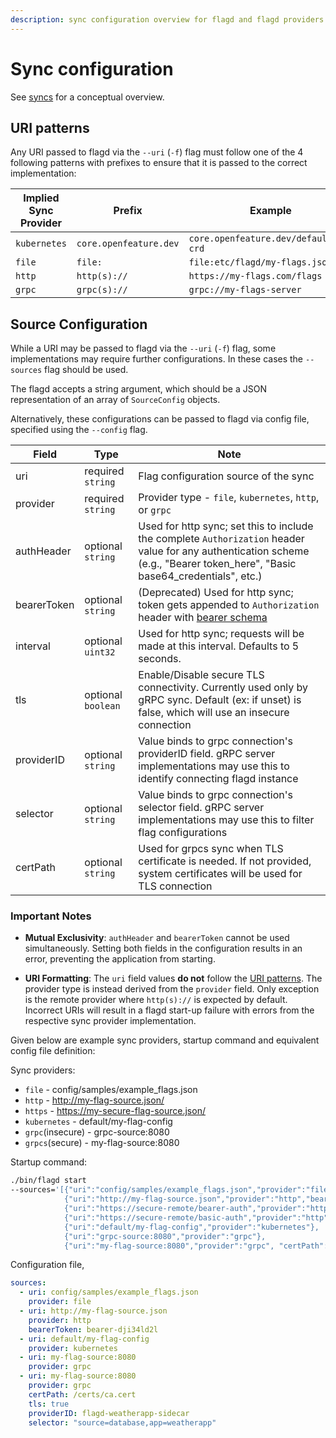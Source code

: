 ```yaml
---
description: sync configuration overview for flagd and flagd providers
---
```


# Sync configuration

See [syncs](../concepts/syncs.md) for a conceptual overview.

## URI patterns

Any URI passed to flagd via the `--uri` (`-f`) flag must follow one of the 4 following patterns with prefixes to ensure that
it is passed to the correct implementation:

| Implied Sync Provider | Prefix                 | Example                               |
| --------------------- | ---------------------- | ------------------------------------- |
| `kubernetes`          | `core.openfeature.dev` | `core.openfeature.dev/default/my-crd` |
| `file`                | `file:`                | `file:etc/flagd/my-flags.json`        |
| `http`                | `http(s)://`           | `https://my-flags.com/flags`          |
| `grpc`                | `grpc(s)://`           | `grpc://my-flags-server`              |

## Source Configuration

While a URI may be passed to flagd via the `--uri` (`-f`) flag, some implementations may require further configurations.
In these cases the `--sources` flag should be used.

The flagd accepts a string argument, which should be a JSON representation of an array of `SourceConfig` objects.

Alternatively, these configurations can be passed to flagd via config file, specified using the `--config` flag.

| Field       | Type               | Note                                                                                                                                                                          |
| ----------- | ------------------ | ----------------------------------------------------------------------------------------------------------------------------------------------------------------------------- |
| uri         | required `string`  | Flag configuration source of the sync                                                                                                                                         |
| provider    | required `string`  | Provider type - `file`, `kubernetes`, `http`, or `grpc`                                                                                                                       |
| authHeader  | optional `string`  | Used for http sync; set this to include the complete `Authorization` header value for any authentication scheme (e.g., "Bearer token_here", "Basic base64_credentials", etc.) |
| bearerToken | optional `string`  | (Deprecated) Used for http sync; token gets appended to `Authorization` header with [bearer schema](https://www.rfc-editor.org/rfc/rfc6750#section-2.1)                       |
| interval    | optional `uint32`  | Used for http sync; requests will be made at this interval. Defaults to 5 seconds.                                                                                            |
| tls         | optional `boolean` | Enable/Disable secure TLS connectivity. Currently used only by gRPC sync. Default (ex: if unset) is false, which will use an insecure connection                              |
| providerID  | optional `string`  | Value binds to grpc connection's providerID field. gRPC server implementations may use this to identify connecting flagd instance                                             |
| selector    | optional `string`  | Value binds to grpc connection's selector field. gRPC server implementations may use this to filter flag configurations                                                       |
| certPath    | optional `string`  | Used for grpcs sync when TLS certificate is needed. If not provided, system certificates will be used for TLS connection                                                      |

### Important Notes

- **Mutual Exclusivity**: `authHeader` and `bearerToken` cannot be used simultaneously. Setting both fields in the configuration
  results in an error, preventing the application from starting.

- **URI Formatting**: The `uri` field values **do not** follow the [URI patterns](#uri-patterns). The provider type is instead derived
  from the `provider` field. Only exception is the remote provider where `http(s)://` is expected by default. Incorrect
  URIs will result in a flagd start-up failure with errors from the respective sync provider implementation.

Given below are example sync providers, startup command and equivalent config file definition:

Sync providers:

- `file` - config/samples/example_flags.json
- `http` - <http://my-flag-source.json/>
- `https` - <https://my-secure-flag-source.json/>
- `kubernetes` - default/my-flag-config
- `grpc`(insecure) - grpc-source:8080
- `grpcs`(secure) - my-flag-source:8080

Startup command:

```sh
./bin/flagd start
--sources='[{"uri":"config/samples/example_flags.json","provider":"file"},
            {"uri":"http://my-flag-source.json","provider":"http","bearerToken":"bearer-dji34ld2l"},
            {"uri":"https://secure-remote/bearer-auth","provider":"http","authHeader":"Bearer bearer-dji34ld2l"},
            {"uri":"https://secure-remote/basic-auth","provider":"http","authHeader":"Basic dXNlcjpwYXNz"},
            {"uri":"default/my-flag-config","provider":"kubernetes"},
            {"uri":"grpc-source:8080","provider":"grpc"},
            {"uri":"my-flag-source:8080","provider":"grpc", "certPath": "/certs/ca.cert", "tls": true, "providerID": "flagd-weatherapp-sidecar", "selector": "source=database,app=weatherapp"}]'
```

Configuration file,

```yaml
sources:
  - uri: config/samples/example_flags.json
    provider: file
  - uri: http://my-flag-source.json
    provider: http
    bearerToken: bearer-dji34ld2l
  - uri: default/my-flag-config
    provider: kubernetes
  - uri: my-flag-source:8080
    provider: grpc
  - uri: my-flag-source:8080
    provider: grpc
    certPath: /certs/ca.cert
    tls: true
    providerID: flagd-weatherapp-sidecar
    selector: "source=database,app=weatherapp"
```
